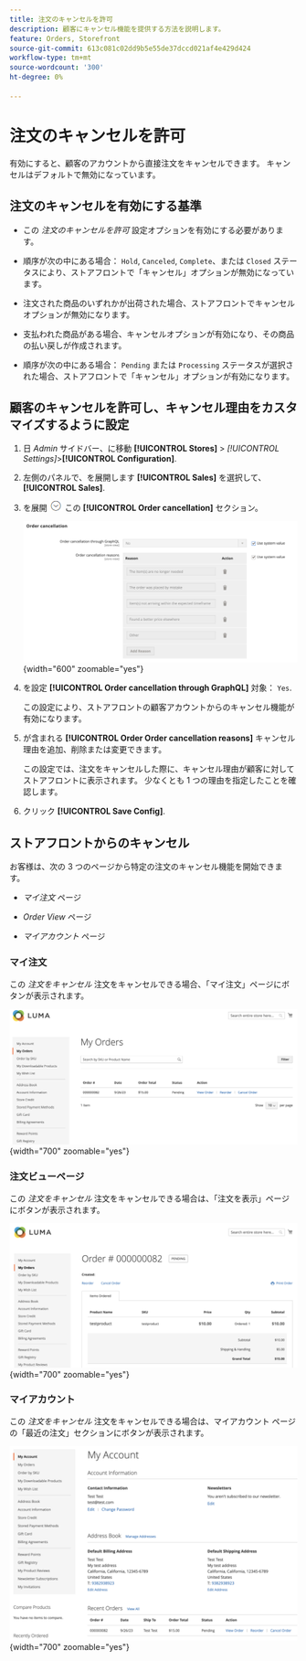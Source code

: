 ```yaml
---
title: 注文のキャンセルを許可
description: 顧客にキャンセル機能を提供する方法を説明します。
feature: Orders, Storefront
source-git-commit: 613c081c02dd9b5e55de37dccd021af4e429d424
workflow-type: tm+mt
source-wordcount: '300'
ht-degree: 0%

---
```



# 注文のキャンセルを許可

有効にすると、顧客のアカウントから直接注文をキャンセルできます。 キャンセルはデフォルトで無効になっています。

## 注文のキャンセルを有効にする基準

- この _注文のキャンセルを許可_ 設定オプションを有効にする必要があります。

- 順序が次の中にある場合： `Hold`, `Canceled`, `Complete`、または `Closed` ステータスにより、ストアフロントで「キャンセル」オプションが無効になっています。

- 注文された商品のいずれかが出荷された場合、ストアフロントでキャンセルオプションが無効になります。

- 支払われた商品がある場合、キャンセルオプションが有効になり、その商品の払い戻しが作成されます。

- 順序が次の中にある場合： `Pending` または `Processing` ステータスが選択された場合、ストアフロントで「キャンセル」オプションが有効になります。

## 顧客のキャンセルを許可し、キャンセル理由をカスタマイズするように設定

1. 日 _Admin_ サイドバー、に移動 **[!UICONTROL Stores]** > _[!UICONTROL Settings]_>**[!UICONTROL Configuration]**.

1. 左側のパネルで、を展開します **[!UICONTROL Sales]** を選択して、 **[!UICONTROL Sales]**.

1. を展開 ![展開セレクター](../assets/icon-display-expand.png) この **[!UICONTROL Order cancellation]** セクション。

   ![注文キャンセルオプション](../configuration-reference/sales/assets/sales-order-cancellation.png){width="600" zoomable="yes"}

1. を設定 **[!UICONTROL Order cancellation through GraphQL]** 対象： `Yes`.

   この設定により、ストアフロントの顧客アカウントからのキャンセル機能が有効になります。

1. が含まれる **[!UICONTROL Order Order cancellation reasons]** キャンセル理由を追加、削除または変更できます。

   この設定では、注文をキャンセルした際に、キャンセル理由が顧客に対してストアフロントに表示されます。
少なくとも 1 つの理由を指定したことを確認します。

1. クリック **[!UICONTROL Save Config]**.

## ストアフロントからのキャンセル

お客様は、次の 3 つのページから特定の注文のキャンセル機能を開始できます。

- _マイ注文_ ページ

- _Order View_ ページ

- _マイアカウント_ ページ

### マイ注文

この _注文をキャンセル_ 注文をキャンセルできる場合、「マイ注文」ページにボタンが表示されます。

![ストアフロントの例 – My Orders ページ](./assets/my-order-page-view-cancel.png){width="700" zoomable="yes"}

### 注文ビューページ

この _注文をキャンセル_ 注文をキャンセルできる場合は、「注文を表示」ページにボタンが表示されます。

![注文の詳細ページ](./assets/order-view-page-cancel.png){width="700" zoomable="yes"}

### マイアカウント

この _注文をキャンセル_ 注文をキャンセルできる場合は、マイアカウント ページの「最近の注文」セクションにボタンが表示されます。

![マイアカウントページ](./assets/my-account-page-view-cancel.png){width="700" zoomable="yes"}


